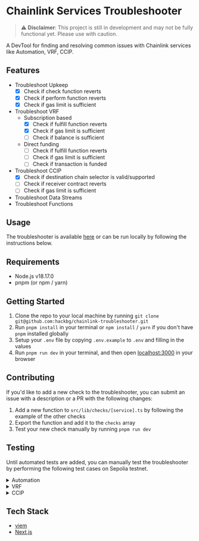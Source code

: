 # Chainlink Services Troubleshooter

> :warning: **Disclaimer**: This project is still in development and may not be fully functional yet. Please use with caution.

A DevTool for finding and resolving common issues with Chainlink services like Automation, VRF, CCIP.

## Features

- Troubleshoot Upkeep
  - [x] Check if check function reverts
  - [x] Check if perform function reverts
  - [x] Check if gas limit is sufficient
- Troubleshoot VRF
  - Subscription based
    - [x] Check if fulfill function reverts
    - [x] Check if gas limit is sufficient
    - [ ] Check if balance is sufficient
  - Direct funding
    - [ ] Check if fulfill function reverts
    - [ ] Check if gas limit is sufficient
    - [ ] Check if transaction is funded
- Troubleshoot CCIP
  - [x] Check if destination chain selector is valid/supported
  - [ ] Check if receiver contract reverts
  - [ ] Check if gas limit is sufficient
- Troubleshoot Data Streams
- Troubleshoot Functions

## Usage

The troubleshooter is available [here](https://chainlink-troubleshooter.vercel.app) or can be run locally by following the instructions below.

## Requirements

- Node.js v18.17.0
- pnpm (or npm / yarn)

## Getting Started

1. Clone the repo to your local machine by running `git clone git@github.com:hackbg/chainlink-troubleshooter.git`
2. Run `pnpm install` in your terminal or `npm install` / `yarn` if you don't have `pnpm` installed globally
3. Setup your `.env` file by copying `.env.example` to `.env` and filling in the values
4. Run `pnpm run dev` in your terminal, and then open [localhost:3000](http://localhost:3000) in your browser

## Contributing

If you'd like to add a new check to the troubleshooter, you can submit an issue with a description or a PR with the following changes:

1. Add a new function to `src/lib/checks/[service].ts` by following the example of the other checks
2. Export the function and add it to the `checks` array
3. Test your new check manually by running `pnpm run dev`

## Testing

Until automated tests are added, you can manually test the troubleshooter by performing the following test cases on Sepolia testnet.

<details>
  <summary>Automation</summary>

- All checks passing: `74895721406186895113818631164529303066999571709016139650513084521543416732417`
- Check function reverting:
  `35848537152715803869252321519866842446385537711545467731000141614540581954617`
- Perform function reverting:
  `18323631240448564451197605370481726567400230480287900632671193320924480480751`
- Unsufficient gas limit: `38143267683781744531098180450779920218425556575283977500348911855574876509234`
</details>

<details>
  <summary>VRF</summary>

- All checks passing: `0x8888bbe4156c339af26902ef198e7c70863a59f9e0fca3cc7dc91c712270b108`
- Reverting fulfill function: `0xb54351456875787f8d54b00c9100db54370fbdc52f9f81a4283b172a57fd2f39`
- Low gas limit: `0x047174b294c9f6ae5d0786cdf9d0ba429b329de94a700dde216f4fc33577ee2c`
</details>

<details>
  <summary>CCIP</summary>

- All checks passing: `0xe064264541cb88afdd4cd8354a0c144a59cee4e51f2cf4cbb916d6388f180a1b`
- Unsupported destination chain selector: `0x939400bdf91b9824246384c6d3153db6d02df4a719e977398b500a2e0fd9249f`
</details>

## Tech Stack

- [viem](https://viem.sh/)
- [Next.js](https://nextjs.org/)
